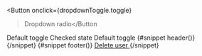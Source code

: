 <Button onclick={dropdownToggle.toggle}
  >Dropdown radio<ChevronDownOutline
    class="ms-2 h-6 w-6 text-white dark:text-white"
  /></Button
>
<div class="relative">
  <Dropdown
    dropdownStatus={dropdownToggleStatus}
    closeDropdown={closeDropdownToggle}
    {transitionParams}
    class="overflow-y-auto p-2 pb-3 text-sm absolute top-[40px] -left-[180px]"
  >
    <DropdownUl>
      <DropdownLi liClass="rounded p-2 hover:bg-gray-100 dark:hover:bg-gray-600">
        <Toggle class="rounded p-2 hover:bg-gray-100 dark:hover:bg-gray-600">Default toggle</Toggle>
      </DropdownLi>
      <DropdownLi liClass="rounded p-2 hover:bg-gray-100 dark:hover:bg-gray-600">
        <Toggle class="rounded p-2 hover:bg-gray-100 dark:hover:bg-gray-600" checked>Checked state</Toggle>
      </DropdownLi>
      <DropdownLi liClass="rounded p-2 hover:bg-gray-100 dark:hover:bg-gray-600">
        <Toggle class="rounded p-2 hover:bg-gray-100 dark:hover:bg-gray-600">Default toggle</Toggle>
      </DropdownLi>
    </DropdownUl>
    {#snippet header()}
      <div class="p-0">
        <Search size="md" class="pl-8" />
      </div>
    {/snippet}
    {#snippet footer()}
      <a
        href="/"
        class="-mb-1 flex items-center bg-gray-50 p-3 text-sm font-medium text-red-600 hover:bg-gray-100 hover:underline dark:bg-gray-700 dark:text-red-500 dark:hover:bg-gray-600"
      >
        <UserRemoveSolid class="me-1 h-5 w-5" />Delete user
      </a>
    {/snippet}
  </Dropdown>
</div>